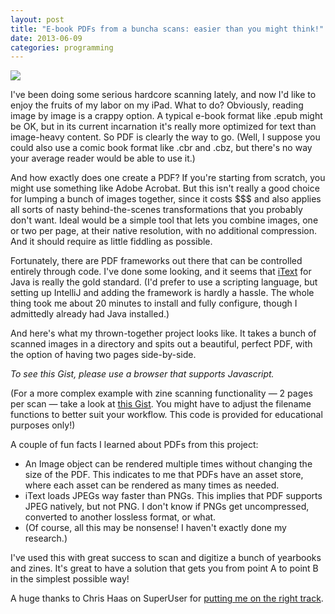 ```yaml
---
layout: post
title: "E-book PDFs from a buncha scans: easier than you might think!"
date: 2013-06-09
categories: programming
---
```


<img src="https://static1.squarespace.com/static/51b3f330e4b062dc340fa8fd/t/51be6219e4b020693fe234d6/1371431449877/iTextImage.png?format=750w" />

I've been doing some serious hardcore scanning lately, and now I'd like to enjoy the fruits of my labor on my iPad. What to do? Obviously, reading image by image is a crappy option. A typical e-book format like .epub might be OK, but in its current incarnation it's really more optimized for text than image-heavy content. So PDF is clearly the way to go. (Well, I suppose you could also use a comic book format like .cbr and .cbz, but there's no way your average reader would be able to use it.)

And how exactly does one create a PDF? If you're starting from scratch, you might use something like Adobe Acrobat. But this isn't really a good choice for lumping a bunch of images together, since it costs $$$ and also applies all sorts of nasty behind-the-scenes transformations that you probably don't want. Ideal would be a simple tool that lets you combine images, one or two per page, at their native resolution, with no additional compression. And it should require as little fiddling as possible.

Fortunately, there are PDF frameworks out there that can be controlled entirely through code. I've done some looking, and it seems that [iText](http://itextpdf.com) for Java is really the gold standard. (I'd prefer to use a scripting language, but setting up IntelliJ and adding the framework is hardly a hassle. The whole thing took me about 20 minutes to install and fully configure, though I admittedly already had Java installed.)

<!--more-->

And here's what my thrown-together project looks like. It takes a bunch of scanned images in a directory and spits out a beautiful, perfect PDF, with the option of having two pages side-by-side.

<noscript><p><em>To see this Gist, please use a browser that supports Javascript.</em></p></noscript>
<script src="https://gist.github.com/archagon/5748013.js"></script>

(For a more complex example with zine scanning functionality — 2 pages per scan — take a look at [this Gist](https://gist.github.com/archagon/5737603). You might have to adjust the filename functions to better suit your workflow. This code is provided for educational purposes only!)

A couple of fun facts I learned about PDFs from this project: 

* An Image object can be rendered multiple times without changing the size of the PDF. This indicates to me that PDFs have an asset store, where each asset can be rendered as many times as needed.
* iText loads JPEGs way faster than PNGs. This implies that PDF supports JPEG natively, but not PNG. I don't know if PNGs get uncompressed, converted to another lossless format, or what.
* (Of course, all this may be nonsense! I haven't exactly done my research.)

I've used this with great success to scan and digitize a bunch of yearbooks and zines. It's great to have a solution that gets you from point A to point B in the simplest possible way!

A huge thanks to Chris Haas on SuperUser for [putting me on the right track](http://superuser.com/questions/331233/authoring-pdf-files-by-hand).